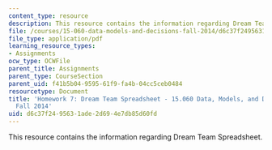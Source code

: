 ```yaml
---
content_type: resource
description: This resource contains the information regarding Dream Team Spreadsheet.
file: /courses/15-060-data-models-and-decisions-fall-2014/d6c37f2495631ade2d694e7db85d60fd_MIT15_060F14_HW7-Dream.pdf
file_type: application/pdf
learning_resource_types:
- Assignments
ocw_type: OCWFile
parent_title: Assignments
parent_type: CourseSection
parent_uid: f41b5b04-9595-61f9-fa4b-04cc5ceb0484
resourcetype: Document
title: 'Homework 7: Dream Team Spreadsheet - 15.060 Data, Models, and Decisions -
  Fall 2014'
uid: d6c37f24-9563-1ade-2d69-4e7db85d60fd
---
```

This resource contains the information regarding Dream Team Spreadsheet.

